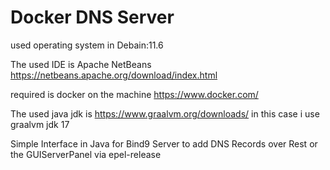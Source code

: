 
Docker DNS Server 
============================================================

used operating system in Debain:11.6

The used IDE is
Apache NetBeans
https://netbeans.apache.org/download/index.html

required is docker on the machine
https://www.docker.com/

The used java jdk is
https://www.graalvm.org/downloads/
in this case i use graalvm jdk 17


Simple Interface in Java for 
Bind9 Server to add DNS Records over
Rest or the GUIServerPanel via epel-release


